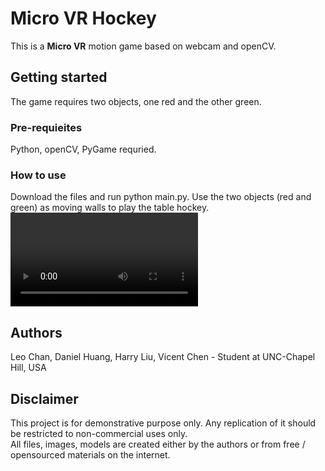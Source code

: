 # Micro VR Hockey
This is a <b>Micro VR</b> motion game based on webcam and openCV.


## Getting started
The game requires two objects, one red and the other green.


### Pre-requieites
Python, openCV, PyGame requried.


### How to use
Download the files and run python main.py. Use the two objects (red and green) as moving walls to play the table hockey.
![VIDEO](a.mp4)
 


## Authors
Leo Chan, Daniel Huang, Harry Liu, Vicent Chen - Student at UNC-Chapel Hill, USA


## Disclaimer
This project is for demonstrative purpose only. Any replication of it should be restricted to non-commercial uses only.  <br />
All files, images, models are created either by the authors or from free / opensourced materials on the internet.  <br />
